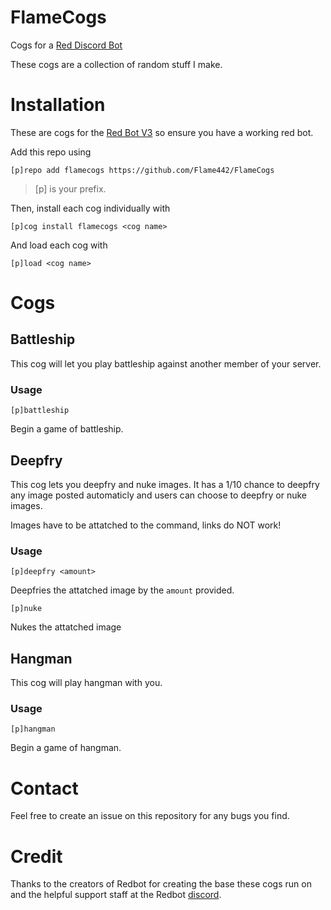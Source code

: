 # FlameCogs
Cogs for a [Red Discord Bot](https://github.com/Cog-Creators/Red-DiscordBot)

These cogs are a collection of random stuff I make.
# Installation
These are cogs for the [Red Bot V3](https://github.com/Cog-Creators/Red-DiscordBot/tree/V3/develop) so ensure you have a working red bot.

Add this repo using

`[p]repo add flamecogs https://github.com/Flame442/FlameCogs`    

>[p] is your prefix.

Then, install each cog individually with

`[p]cog install flamecogs <cog name>`

And load each cog with

`[p]load <cog name>`
# Cogs

## Battleship
This cog will let you play battleship against another member of your server.
### Usage
`[p]battleship`

Begin a game of battleship.
## Deepfry
This cog lets you deepfry and nuke images. It has a 1/10 chance to deepfry any image posted automaticly and users can choose to deepfry or nuke images. 

Images have to be attatched to the command, links do NOT work!
### Usage
`[p]deepfry <amount>`

Deepfries the attatched image by the `amount` provided.

`[p]nuke`

Nukes the attatched image
## Hangman
This cog will play hangman with you.
### Usage
`[p]hangman`

Begin a game of hangman.
# Contact
Feel free to create an issue on this repository for any bugs you find. 
# Credit
Thanks to the creators of Redbot for creating the base these cogs run on and the helpful support staff at the Redbot [discord](https://discord.gg/red).
